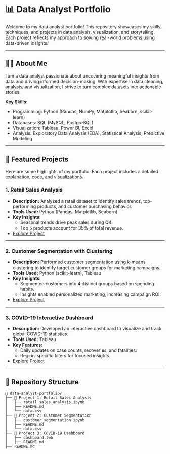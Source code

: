# 📊 Data Analyst Portfolio

Welcome to my data analyst portfolio! This repository showcases my skills, techniques, and projects in data analysis, visualization, and storytelling. Each project reflects my approach to solving real-world problems using data-driven insights.

---

## 🧑‍💻 About Me

I am a data analyst passionate about uncovering meaningful insights from data and driving informed decision-making. With expertise in data cleaning, analysis, and visualization, I strive to turn complex datasets into actionable stories.

**Key Skills:**
- Programming: Python (Pandas, NumPy, Matplotlib, Seaborn, scikit-learn)
- Databases: SQL (MySQL, PostgreSQL)
- Visualization: Tableau, Power BI, Excel
- Analysis: Exploratory Data Analysis (EDA), Statistical Analysis, Predictive Modeling

---

## 🌟 Featured Projects

Here are some highlights of my portfolio. Each project includes a detailed explanation, code, and visualizations.

### **1. Retail Sales Analysis**
- **Description:** Analyzed a retail dataset to identify sales trends, top-performing products, and customer purchasing behavior.
- **Tools Used:** Python (Pandas, Matplotlib, Seaborn)
- **Key Insights:** 
  - Seasonal trends drive peak sales during Q4.
  - Top 5 products account for 35% of total revenue.
- [Explore Project](#)  

---

### **2. Customer Segmentation with Clustering**
- **Description:** Performed customer segmentation using k-means clustering to identify target customer groups for marketing campaigns.
- **Tools Used:** Python (scikit-learn), Tableau
- **Key Insights:**
  - Segmented customers into 4 distinct groups based on spending habits.
  - Insights enabled personalized marketing, increasing campaign ROI.
- [Explore Project](#)

---

### **3. COVID-19 Interactive Dashboard**
- **Description:** Developed an interactive dashboard to visualize and track global COVID-19 statistics.
- **Tools Used:** Tableau
- **Key Features:**
  - Daily updates on case counts, recoveries, and fatalities.
  - Region-specific filters for focused insights.
- [Explore Project](#)

---

## 📂 Repository Structure

```plaintext
📁 data-analyst-portfolio/
├── 📂 Project 1: Retail Sales Analysis
│   ├── retail_sales_analysis.ipynb
│   ├── README.md
│   └── data.csv
├── 📂 Project 2: Customer Segmentation
│   ├── customer_segmentation.ipynb
│   ├── README.md
│   └── data.csv
├── 📂 Project 3: COVID-19 Dashboard
│   ├── dashboard.twb
│   ├── README.md
├── README.md
